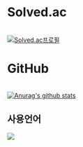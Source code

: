 # Solved.ac
<br>[![Solved.ac프로필](http://mazassumnida.wtf/api/v2/generate_badge?boj=hdh4952)](https://solved.ac/hdh4952)

# GitHub 
<br> [![Anurag's github stats](https://github-readme-stats.vercel.app/api?username=hdh4952&show_icons=true&theme=onedark)](https://github.com/hdh4952)


## 사용언어

<img src="https://img.shields.io/badge/C++-4479A1?style=for-the-badge&logo=C++&logoColor=black">
